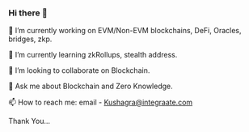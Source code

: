 ### Hi there 👋 

🔭 I’m currently working on EVM/Non-EVM blockchains, DeFi, Oracles, bridges, zkp.

🌱 I’m currently learning zkRollups, stealth address.

👯 I’m looking to collaborate on Blockchain.

💬 Ask me about Blockchain and Zero Knowledge.

📫 How to reach me: email - Kushagra@integraate.com

<!--
**kushagra2jindal/kushagra2jindal** is a ✨ _special_ ✨ repository because its `README.md` (this file) appears on your GitHub profile.


-->

Thank You...
